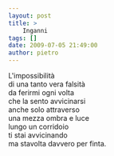 ```yaml
---
layout: post
title: >
    Inganni
tags: []
date: 2009-07-05 21:49:00
author: pietro
---
```

L'impossibilità<br/>di una tanto vera falsità<br/>da ferirmi ogni volta<br/>che la sento avvicinarsi<br/>anche solo attraverso<br/>una mezza ombra e luce<br/>lungo un corridoio<br/>ti stai avvicinando<br/>ma stavolta davvero per finta.
